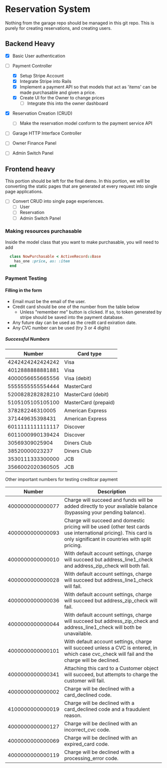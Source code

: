 # Reservation System

Nothing from the garage repo should be managed in this git repo. This is purely for creating reservations, and creating users.

## Backend Heavy
- [x] Basic User authentication
- [ ] Payment Controller
  - [x] Setup Stripe Account
  - [x] Integrate Stripe into Rails
  - [x] Implement a payment API so that models that act as 'items' can be made purchasable and given a price.
  - [x] Create UI for the Owner to change prices
	- [ ] Integrate this into the owner dashboard
- [x] Reservation Creation (CRUD)
  - [ ] Make the reservation model conform to the payment service API
- [ ] Garage HTTP Interface Controller
- [ ] Owner Finance Panel
- [ ] Admin Switch Panel


## Frontend heavy

This portion should be left for the final demo. In this portion, we will be converting the static pages that are generated at every request into single page applications.

- [ ] Convert CRUD into single page experiences.
  - [ ] User
  - [ ] Reservation
  - [ ] Admin Switch Panel

### Making resources purchasable

Inside the model class that you want to make purchasable, you will need to add

```ruby
  class NowPurchasable < ActiveRecord::Base
    has_one :price, as: :item
  end
```

### Payment Testing

#### Filling in the form
- Email must be the email of the user.
- Credit card should be one of the number from the table below
  - Unless "remember me" button is clicked. If so, to token generated by stripe should be saved into the payment database.
- Any future day can be used as the credit card exiration date.
- Any CVC number can be used (try 3 or 4 digits)

##### Successful Numbers
| Number           | Card type            |
|------------------|----------------------|
| 4242424242424242 | Visa                 |
| 4012888888881881 | Visa                 |
| 4000056655665556 | Visa (debit)         |
| 5555555555554444 | MasterCard           |
| 5200828282828210 | MasterCard (debit)   |
| 5105105105105100 | MasterCard (prepaid) |
| 378282246310005  | American Express     |
| 371449635398431  | American Express     |
| 6011111111111117 | Discover             |
| 6011000990139424 | Discover             |
| 30569309025904   | Diners Club          |
| 38520000023237   | Diners Club          |
| 3530111333300000 | JCB                  |
| 3566002020360505 | JCB                  |

Other important numbers for testing creditcar payment

|Number          |    Description                                                                                                                                                     |
|----------------|--------------------------------------------------------------------------------------------------------------------------------------------------------------------|
|4000000000000077|  Charge will succeed and funds will be added directly to your available balance (bypassing your pending balance).                                                  |
|4000000000000093|  Charge will succeed and domestic pricing will be used (other test cards use international pricing). This card is only significant in countries with split pricing.|
|4000000000000010|  With default account settings, charge will succeed but address_line1_check and address_zip_check will both fail.                                                  |
|4000000000000028|  With default account settings, charge will succeed but address_line1_check will fail.                                                                             |
|4000000000000036|  With default account settings, charge will succeed but address_zip_check will fail.                                                                               |
|4000000000000044|  With default account settings, charge will succeed but address_zip_check and address_line1_check will both be unavailable.                                        |
|4000000000000101|  With default account settings, charge will succeed unless a CVC is entered, in which case cvc_check will fail and the charge will be declined.                    |
|4000000000000341|  Attaching this card to a Customer object will succeed, but attempts to charge the customer will fail.                                                             |
|4000000000000002|  Charge will be declined with a card_declined code.                                                                                                                |
|4100000000000019|  Charge will be declined with a card_declined code and a fraudulent reason.                                                                                        |
|4000000000000127|  Charge will be declined with an incorrect_cvc code.                                                                                                               |
|4000000000000069|  Charge will be declined with an expired_card code.                                                                                                                |
|4000000000000119|  Charge will be declined with a processing_error code.                                                                                                             |
